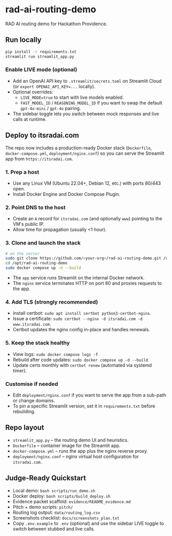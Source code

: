 # rad-ai-routing-demo

RAD AI routing demo for Hackathon Providence.

## Run locally

```bash
pip install -r requirements.txt
streamlit run streamlit_app.py
```

### Enable LIVE mode (optional)
- Add an OpenAI API key to `.streamlit/secrets.toml` on Streamlit Cloud (or `export OPENAI_API_KEY=...` locally).
- Optional overrides:
  - `LIVE_MODE=true` to start with live models enabled.
  - `FAST_MODEL_ID` / `REASONING_MODEL_ID` if you want to swap the default `gpt-4o-mini` / `gpt-4o` pairing.
- The sidebar toggle lets you switch between mock responses and live calls at runtime.

## Deploy to itsradai.com

The repo now includes a production-ready Docker stack (`Dockerfile`, `docker-compose.yml`, `deployment/nginx.conf`) so you can serve the Streamlit app from `https://itsradai.com`.

### 1. Prep a host
- Use any Linux VM (Ubuntu 22.04+, Debian 12, etc.) with ports 80/443 open.
- Install Docker Engine and Docker Compose Plugin.

### 2. Point DNS to the host
- Create an `A` record for `itsradai.com` (and optionally `www`) pointing to the VM's public IP.
- Allow time for propagation (usually <1 hour).

### 3. Clone and launch the stack
```bash
# on the server
sudo git clone https://github.com/<your-org>/rad-ai-routing-demo.git /opt/rad-ai-routing-demo
cd /opt/rad-ai-routing-demo
sudo docker compose up -d --build
```
- The `app` service runs Streamlit on the internal Docker network.
- The `nginx` service terminates HTTP on port 80 and proxies requests to the app.

### 4. Add TLS (strongly recommended)
- Install certbot: `sudo apt install certbot python3-certbot-nginx`.
- Issue a certificate: `sudo certbot --nginx -d itsradai.com -d www.itsradai.com`.
- Certbot updates the nginx config in-place and handles renewals.

### 5. Keep the stack healthy
- View logs: `sudo docker compose logs -f`
- Rebuild after code updates: `sudo docker compose up -d --build`
- Update certs monthly with `certbot renew` (automated via systemd timer).

### Customise if needed
- Edit `deployment/nginx.conf` if you want to serve the app from a sub-path or change domains.
- To pin a specific Streamlit version, set it in `requirements.txt` before rebuilding.

## Repo layout
- `streamlit_app.py` – the routing demo UI and heuristics.
- `Dockerfile` – container image for the Streamlit app.
- `docker-compose.yml` – runs the app plus the nginx reverse proxy.
- `deployment/nginx.conf` – nginx virtual host configuration for `itsradai.com`.

## Judge-Ready Quickstart
- Local demo: `bash scripts/run_demo.sh`
- Docker deploy: `bash scripts/build_deploy.sh`
- Evidence packet scaffold: `evidence/README_evidence.md`
- Pitch + demo scripts: `pitch/`
- Routing log output: `data/routing_log.csv`
- Screenshots checklist: `docs/screenshots_plan.txt`
- Copy `.env.example` to `.env` (optional) and use the sidebar LIVE toggle to switch between stubbed and live calls.
